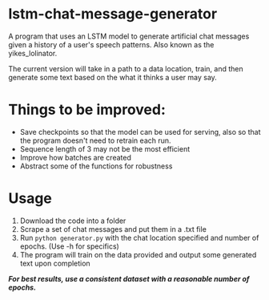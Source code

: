 # lstm-chat-message-generator
A program that uses an LSTM model to generate artificial chat messages given a history of a user's speech patterns. Also known as the yikes_lolinator.

The current version will take in a path to a data location, train, and then generate some text based on the what it thinks a user may say.

# Things to be improved:
- Save checkpoints so that the model can be used for serving, also so that the program doesn't need to retrain each run.
- Sequence length of 3 may not be the most efficient
- Improve how batches are created
- Abstract some of the functions for robustness

# Usage
1. Download the code into a folder
2. Scrape a set of chat messages and put them in a .txt file
3. Run `python generator.py` with the chat location specified and number of epochs. (Use -h for specifics)
4. The program will train on the data provided and output some generated text upon completion

***For best results, use a consistent dataset with a reasonable number of epochs.***

